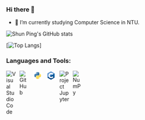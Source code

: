 ### Hi there 👋

- 🌱 I’m currently studying Computer Science in NTU.

![Shun Ping's GitHub stats](https://github-readme-stats.vercel.app/api?username=shunpingong&\&hide=stars,prs,issues&theme=shades-of-purple&show_icons=true)

[![Top Langs](https://github-readme-stats.vercel.app/api/top-langs/?username=shunpingong&hide_progress=true&theme=shades-of-purple)]


### Languages and Tools:

<img align="left" alt="Visual Studio Code" width="26px" src="https://cdn.jsdelivr.net/gh/devicons/devicon/icons/vscode/vscode-original.svg" style="padding-right:10px;" />
<img align="left" alt="GitHub" width="26px" src="https://user-images.githubusercontent.com/3369400/139447912-e0f43f33-6d9f-45f8-be46-2df5bbc91289.png" style="padding-right:10px;" />
<img align="left" alt="Python" width="26px" src="https://raw.githubusercontent.com/github/explore/80688e429a7d4ef2fca1e82350fe8e3517d3494d/topics/python/python.png" style="padding-right:10px;" />
<img align="left" alt="C" width="26px" src="https://raw.githubusercontent.com/github/explore/f3e22f0dca2be955676bc70d6214b95b13354ee8/topics/c/c.png" style="padding-right:10px;" />
<img align="left" alt="Project Jupyter" width="26px" src="https://avatars.githubusercontent.com/u/7388996?s=280&v=4" style="padding-right:10px;" />
<img align="left" alt="NumPy" width="26px" src="https://user-images.githubusercontent.com/67586773/105040771-43887300-5a88-11eb-9f01-bee100b9ef22.png" style="padding-right:10px;" />


